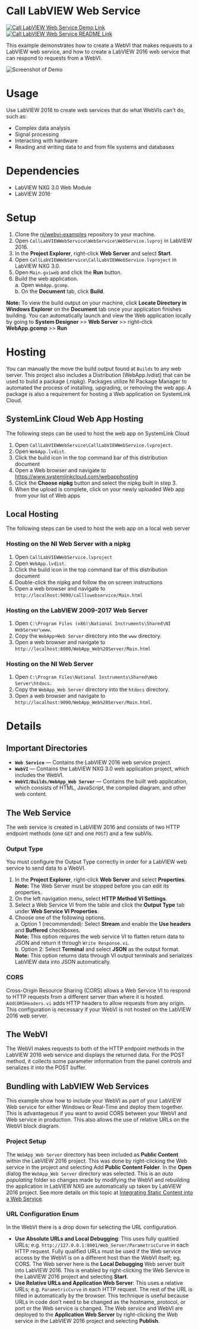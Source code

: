 # Call LabVIEW Web Service
[![Call LabVIEW Web Service Demo Link](https://img.shields.io/badge/Details-Demo_Link-green.svg)](https://ni.github.io/webvi-examples/CallLabVIEWWebService/WebVI/Builds/WebApp_Web%20Server/Main.html)
[![Call LabVIEW Web Service README Link](https://img.shields.io/badge/Details-README_Link-orange.svg)](https://github.com/ni/webvi-examples/tree/master/CallLabVIEWWebService)

This example demonstrates how to create a WebVI that makes requests to a LabVIEW web service, and how to create a LabVIEW 2016 web service that can respond to requests from a WebVI.

![Screenshot of Demo](https://ni.github.io/webvi-examples/CallLabVIEWWebService/Screenshot.gif)

# Usage
Use LabVIEW 2016 to create web services that do what WebVIs can't do, such as:
  - Complex data analysis
  - Signal processing
  - Interacting with hardware
  - Reading and writing data to and from file systems and databases

# Dependencies
- LabVIEW NXG 3.0 Web Module
- LabVIEW 2016

# Setup
1. Clone the [ni/webvi-examples](https://github.com/ni/webvi-examples) repository to your machine.
2. Open `CallLabVIEWWebService\WebService\WebService.lvproj` in LabVIEW 2016.
3. In the **Project Explorer**, right-click **Web Server** and select **Start**.
4. Open `CallLabVIEWWebService\CallLabVIEWWebService.lvproject` in LabVIEW NXG 3.0.
5. Open `Main.gviweb` and click the **Run** button.
6. Build the web application.  
  a. Open `WebApp.gcomp`.  
  b. On the **Document** tab, click **Build**.

**Note:** To view the build output on your machine, click **Locate Directory in Windows Explorer** on the **Document** tab once your application finishes building. You can automatically launch and view the Web application locally by going to **System Designer** >> **Web Server** >> right-click **WebApp.gcomp** >> **Run**

# Hosting
You can manually the move the build output found at `Builds` to any web server. This project also includes a Distribution (WebApp.lvdist) that can be used to build a package (.nipkg). Packages utilize NI Package Manager to automated the process of installing, upgrading, or removing the web app. A package is also a requirement for hosting a Web application on SystemLink Cloud.

## SystemLink Cloud Web App Hosting
The following steps can be used to host the web app on SystemLink Cloud
1. Open `CallLabVIEWWebService\CallLabVIEWWebService.lvproject`.
2. Open `WebApp.lvdist`.
3. Click the build icon in the top command bar of this distribution document
4. Open a Web browser and navigate to https://www.systemlinkcloud.com/webapphosting
5. Click the **Choose nipkg** button and select the nipkg built in step 3.
6. When the upload is complete, click on your newly uploaded Web app from your list of Web apps

## Local Hosting
The following steps can be used to host the web app on a local web server
### Hosting on the NI Web Server with a nipkg
1. Open `CallLabVIEWWebService.lvproject`
2. Open `WebApp.lvdist`.
3. Click the build icon in the top command bar of this distribution document
4. Double-click the nipkg and follow the on screen instructions
5. Open a web browser and navigate to `http://localhost:9090/calllvwebservice/Main.html`

### Hosting on the LabVIEW 2009-2017 Web Server
1. Open `C:\Program Files (x86)\National Instruments\Shared\NI WebServer\www`.
2. Copy the `WebApp+Web Server` directory into the `www` directory.
3. Open a web browser and navigate to `http://localhost:8080/WebApp_Web%20Server/Main.html`

### Hosting on the NI Web Server
1. Open `C:\Program Files\National Instruments\Shared\Web Server\htdocs`.
2. Copy the `WebApp_Web Server` directory into the `htdocs` directory.
3. Open a web browser and navigate to `http://localhost:9090/WebApp_Web%20Server/Main.html`.

# Details

## Important Directories
- **`Web Service`** &mdash; Contains the LabVIEW 2016 web service project.
- **`WebVI`** &mdash; Contains the LabVIEW NXG 3.0 web application project, which includes the WebVI.
- **`WebVI/Builds/WebApp_Web Server`** &mdash; Contains the built web application, which consists of HTML, JavaScript, the compiled diagram, and other web content.

## The Web Service
The web service is created in LabVIEW 2016 and consists of two HTTP endpoint methods (one `GET` and one `POST`) and a few subVIs.

### Output Type
You must configure the Output Type correctly in order for a LabVIEW web service to send data to a WebVI.
1. In the **Project Explorer**, right-click **Web Server** and select **Properties**.
**Note:** The Web Server must be stopped before you can edit its properties.
2. On the left navigation menu, select **HTTP Method VI Settings**.
3. Select a Web Service VI from the table and click the **Output Type** tab under **Web Service VI Properties**.
4. Choose one of the following options.  
  a. Option 1 (recommended): Select **Stream** and enable the **Use headers** and **Buffered** checkboxes.  
**Note:** This option requires the web service VI to flatten return data to JSON and return it through `Write Response.vi`.  
  b. Option 2: Select **Terminal** and select **JSON** as the output format.  
**Note:** This option returns data through VI output terminals and serializes LabVIEW data into JSON automatically.

### CORS
Cross-Origin Resource Sharing (CORS) allows a Web Service VI to respond to HTTP requests from a different server than where it is hosted. `AddCORSHeaders.vi` adds HTTP headers to allow requests from any origin. This configuration is necessary if your WebVI is not hosted on the LabVIEW 2016 web server.

## The WebVI
The WebVI makes requests to both of the HTTP endpoint methods in the LabVIEW 2016 web service and displays the returned data. For the POST method, it collects some parameter information from the panel controls and serializes it into the POST buffer.

## Bundling with LabVIEW Web Services
This example show how to include your WebVI as part of your LabVIEW Web service for either Windows or Real-Time and deploy them together. This is advantageous if you want to avoid CORS between your WebVI and Web service in production. This also allows the use of relative URLs on the WebVI block diagram.

### Project Setup
The `WebApp_Web Server` directory has been included as **Public Content** within the LabVIEW 2016 project. This was done by right-clicking the Web service in the project and selecting Add **Public Content Folder**. In the **Open** dialog the `WebApp_Web Server` directory was selected. This is an *auto populating* folder so changes made by modifying the WebVI and rebuilding the application in LabVIEW NXG are automatically up taken by LabVIEW 2016 project. See more details on this topic at [Integrating Static Content into a Web Service](http://zone.ni.com/reference/en-XX/help/371361N-01/lvhowto/ws_static_content/).

### URL Configuration Enum
In the WebVI there is a drop down for selecting the URL configuration.
- **Use Absolute URLs and Local Debugging**: This uses fully qualitied URLs; e.g. `http://127.0.0.1:8001/Web_Server/ParametricCurve` in each HTTP request. Fully qualified URLs must be used if the Web service access by the WebVI is on a different host than the WebVI itself; eg. CORS. The Web server here is the **Local Debugging** Web server built into LabVIEW 2016. This is enabled by right-clicking the Web Service in the LabVIEW 2016 project and selecting **Start**.
- **Use Relative URLs and Application Web Server**: This uses a relative URLs; e.g. `ParametricCurve` in each HTTP request. The rest of the URL is filled in automatically by the browser. This technique is useful because URLs in code don't need to be changed as the hostname, protocol, or port or the Web service is changed. The Web service and WebVI are deployed to the **Application Web Server** by right-clicking the Web service in the LabVIEW 2016 project and selecting **Publish**.
